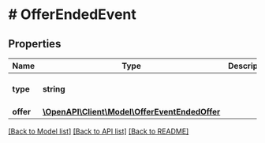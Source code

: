 # # OfferEndedEvent

## Properties

Name | Type | Description | Notes
------------ | ------------- | ------------- | -------------
**type** | **string** |  | [optional] [default to 'OFFER_ENDED']
**offer** | [**\OpenAPI\Client\Model\OfferEventEndedOffer**](OfferEventEndedOffer.md) |  |

[[Back to Model list]](../../README.md#models) [[Back to API list]](../../README.md#endpoints) [[Back to README]](../../README.md)
